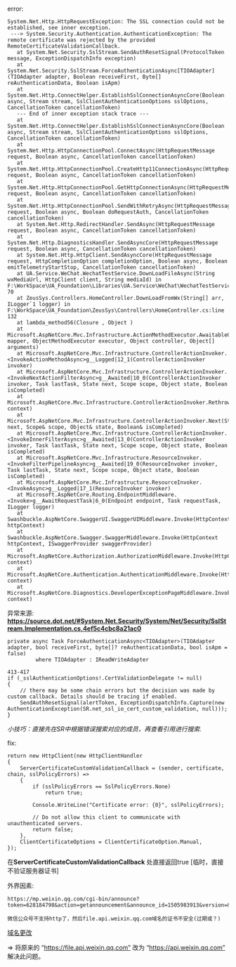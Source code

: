error:

	System.Net.Http.HttpRequestException: The SSL connection could not be established, see inner exception.
	 ---> System.Security.Authentication.AuthenticationException: The remote certificate was rejected by the provided RemoteCertificateValidationCallback.
	   at System.Net.Security.SslStream.SendAuthResetSignal(ProtocolToken message, ExceptionDispatchInfo exception)
	   at System.Net.Security.SslStream.ForceAuthenticationAsync[TIOAdapter](TIOAdapter adapter, Boolean receiveFirst, Byte[] reAuthenticationData, Boolean isApm)
	   at System.Net.Http.ConnectHelper.EstablishSslConnectionAsyncCore(Boolean async, Stream stream, SslClientAuthenticationOptions sslOptions, CancellationToken cancellationToken)
	   --- End of inner exception stack trace ---
	   at System.Net.Http.ConnectHelper.EstablishSslConnectionAsyncCore(Boolean async, Stream stream, SslClientAuthenticationOptions sslOptions, CancellationToken cancellationToken)
	   at System.Net.Http.HttpConnectionPool.ConnectAsync(HttpRequestMessage request, Boolean async, CancellationToken cancellationToken)
	   at System.Net.Http.HttpConnectionPool.CreateHttp11ConnectionAsync(HttpRequestMessage request, Boolean async, CancellationToken cancellationToken)
	   at System.Net.Http.HttpConnectionPool.GetHttpConnectionAsync(HttpRequestMessage request, Boolean async, CancellationToken cancellationToken)
	   at System.Net.Http.HttpConnectionPool.SendWithRetryAsync(HttpRequestMessage request, Boolean async, Boolean doRequestAuth, CancellationToken cancellationToken)
	   at System.Net.Http.RedirectHandler.SendAsync(HttpRequestMessage request, Boolean async, CancellationToken cancellationToken)
	   at System.Net.Http.DiagnosticsHandler.SendAsyncCore(HttpRequestMessage request, Boolean async, CancellationToken cancellationToken)
	   at System.Net.Http.HttpClient.SendAsyncCore(HttpRequestMessage request, HttpCompletionOption completionOption, Boolean async, Boolean emitTelemetryStartStop, CancellationToken cancellationToken)
	   at UA.Service.WeChat.WechatTestService.DownLoadFileAsync(String wxMediaUrl, HttpClient client, String mediaId) in F:\WorkSpace\UA_Foundation\Libraries\UA.Service\WeChat\WechatTestService.cs:line 70
	   at ZeusSys.Controllers.HomeController.DownLoadFromWx(String[] arr, ILogger`1 logger) in F:\WorkSpace\UA_Foundation\ZeusSys\Controllers\HomeController.cs:line 132
	   at lambda_method56(Closure , Object )
	   at Microsoft.AspNetCore.Mvc.Infrastructure.ActionMethodExecutor.AwaitableObjectResultExecutor.Execute(IActionResultTypeMapper mapper, ObjectMethodExecutor executor, Object controller, Object[] arguments)
	   at Microsoft.AspNetCore.Mvc.Infrastructure.ControllerActionInvoker.<InvokeActionMethodAsync>g__Logged|12_1(ControllerActionInvoker invoker)
	   at Microsoft.AspNetCore.Mvc.Infrastructure.ControllerActionInvoker.<InvokeNextActionFilterAsync>g__Awaited|10_0(ControllerActionInvoker invoker, Task lastTask, State next, Scope scope, Object state, Boolean isCompleted)
	   at Microsoft.AspNetCore.Mvc.Infrastructure.ControllerActionInvoker.Rethrow(ActionExecutedContextSealed context)
	   at Microsoft.AspNetCore.Mvc.Infrastructure.ControllerActionInvoker.Next(State& next, Scope& scope, Object& state, Boolean& isCompleted)
	   at Microsoft.AspNetCore.Mvc.Infrastructure.ControllerActionInvoker.<InvokeInnerFilterAsync>g__Awaited|13_0(ControllerActionInvoker invoker, Task lastTask, State next, Scope scope, Object state, Boolean isCompleted)
	   at Microsoft.AspNetCore.Mvc.Infrastructure.ResourceInvoker.<InvokeFilterPipelineAsync>g__Awaited|19_0(ResourceInvoker invoker, Task lastTask, State next, Scope scope, Object state, Boolean isCompleted)
	   at Microsoft.AspNetCore.Mvc.Infrastructure.ResourceInvoker.<InvokeAsync>g__Logged|17_1(ResourceInvoker invoker)
	   at Microsoft.AspNetCore.Routing.EndpointMiddleware.<Invoke>g__AwaitRequestTask|6_0(Endpoint endpoint, Task requestTask, ILogger logger)
	   at Swashbuckle.AspNetCore.SwaggerUI.SwaggerUIMiddleware.Invoke(HttpContext httpContext)
	   at Swashbuckle.AspNetCore.Swagger.SwaggerMiddleware.Invoke(HttpContext httpContext, ISwaggerProvider swaggerProvider)
	   at Microsoft.AspNetCore.Authorization.AuthorizationMiddleware.Invoke(HttpContext context)
	   at Microsoft.AspNetCore.Authentication.AuthenticationMiddleware.Invoke(HttpContext context)
	   at Microsoft.AspNetCore.Diagnostics.DeveloperExceptionPageMiddleware.Invoke(HttpContext context)

异常来源: **https://source.dot.net/#System.Net.Security/System/Net/Security/SslStream.Implementation.cs,4ef5c4cbc8a21ac0**

	private async Task ForceAuthenticationAsync<TIOAdapter>(TIOAdapter adapter, bool receiveFirst, byte[]? reAuthenticationData, bool isApm = false)
             where TIOAdapter : IReadWriteAdapter

	413-417
	if (_sslAuthenticationOptions!.CertValidationDelegate != null)
    {
        // there may be some chain errors but the decision was made by custom callback. Details should be tracing if enabled.
        SendAuthResetSignal(alertToken, ExceptionDispatchInfo.Capture(new AuthenticationException(SR.net_ssl_io_cert_custom_validation, null)));
    }

*小技巧：直接先在SR中根据错误搜索对应的成员，再查看引用进行搜索.*

fix:

    return new HttpClient(new HttpClientHandler
    {
        ServerCertificateCustomValidationCallback = (sender, certificate, chain, sslPolicyErrors) => 
        {
            if (sslPolicyErrors == SslPolicyErrors.None)
                return true;

            Console.WriteLine("Certificate error: {0}", sslPolicyErrors);

            // Do not allow this client to communicate with unauthenticated servers.
            return false;
        },
        ClientCertificateOptions = ClientCertificateOption.Manual,
    });

在**ServerCertificateCustomValidationCallback** 处直接返回true [临时，直接不验证服务器证书]

外界因素:

	https://mp.weixin.qq.com/cgi-bin/announce?token=628184798&action=getannouncement&announce_id=1505983913&version=&lang=zh_CN&token=

	微信公众号不支持http了，然后file.api.weixin.qq.com域名的证书不安全(过期或？) 

[域名更改](https://developers.weixin.qq.com/community/develop/doc/0002245dcdc8c06f36fa6a47d56400)

=> 将原来的 “https://file.api.weixin.qq.com” 改为 “https://api.weixin.qq.com” 解决此问题。